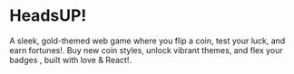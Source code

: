 # HeadsUP!

A sleek, gold-themed web game where you flip a coin, test your luck, and earn fortunes!.
Buy new coin styles, unlock vibrant themes, and flex your badges , built with love & React!.
